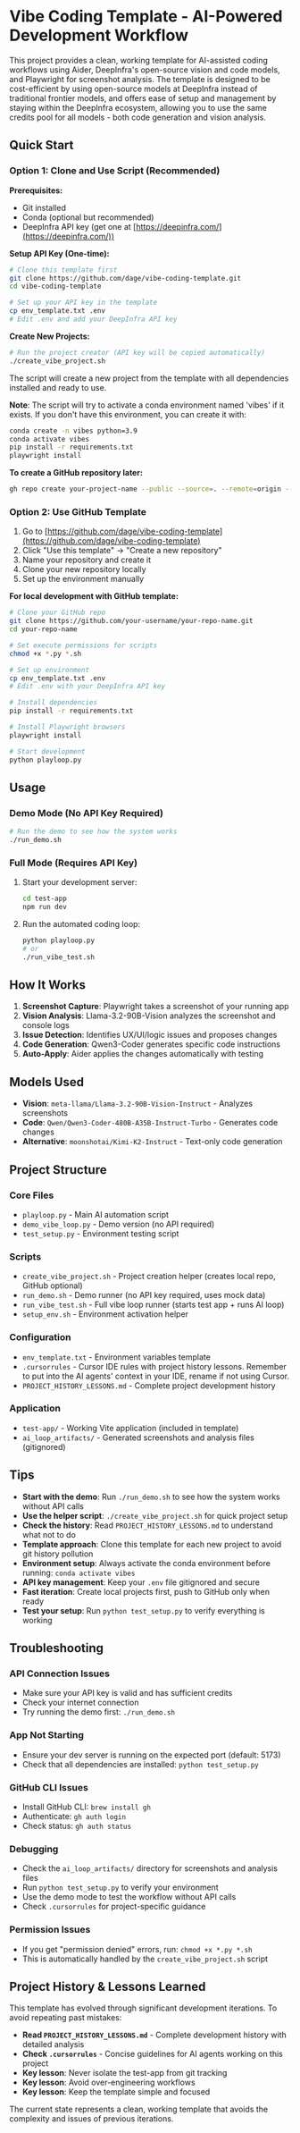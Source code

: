 # Vibe Coding Template - AI-Powered Development Workflow

This project provides a clean, working template for AI-assisted coding workflows using Aider, DeepInfra's open-source vision and code models, and Playwright for screenshot analysis. The template is designed to be cost-efficient by using open-source models at DeepInfra instead of traditional frontier models, and offers ease of setup and management by staying within the DeepInfra ecosystem, allowing you to use the same credits pool for all models - both code generation and vision analysis.

## Quick Start

### Option 1: Clone and Use Script (Recommended)

**Prerequisites:**
- Git installed
- Conda (optional but recommended)
- DeepInfra API key (get one at [https://deepinfra.com/](https://deepinfra.com/))

**Setup API Key (One-time):**
```bash
# Clone this template first
git clone https://github.com/dage/vibe-coding-template.git
cd vibe-coding-template

# Set up your API key in the template
cp env_template.txt .env
# Edit .env and add your DeepInfra API key
```

**Create New Projects:**
```bash
# Run the project creator (API key will be copied automatically)
./create_vibe_project.sh
```

The script will create a new project from the template with all dependencies installed and ready to use.

**Note**: The script will try to activate a conda environment named 'vibes' if it exists. If you don't have this environment, you can create it with:
```bash
conda create -n vibes python=3.9
conda activate vibes
pip install -r requirements.txt
playwright install
```

**To create a GitHub repository later:**
```bash
gh repo create your-project-name --public --source=. --remote=origin --push
```

### Option 2: Use GitHub Template

1. Go to [https://github.com/dage/vibe-coding-template](https://github.com/dage/vibe-coding-template)
2. Click "Use this template" → "Create a new repository"
3. Name your repository and create it
4. Clone your new repository locally
5. Set up the environment manually

**For local development with GitHub template:**
```bash
# Clone your GitHub repo
git clone https://github.com/your-username/your-repo-name.git
cd your-repo-name

# Set execute permissions for scripts
chmod +x *.py *.sh

# Set up environment
cp env_template.txt .env
# Edit .env with your DeepInfra API key

# Install dependencies
pip install -r requirements.txt

# Install Playwright browsers
playwright install

# Start development
python playloop.py
```

## Usage

### Demo Mode (No API Key Required)
```bash
# Run the demo to see how the system works
./run_demo.sh
```

### Full Mode (Requires API Key)
1. Start your development server:
   ```bash
   cd test-app
   npm run dev
   ```

2. Run the automated coding loop:
   ```bash
   python playloop.py
   # or
   ./run_vibe_test.sh
   ```

## How It Works

1. **Screenshot Capture**: Playwright takes a screenshot of your running app
2. **Vision Analysis**: Llama-3.2-90B-Vision analyzes the screenshot and console logs
3. **Issue Detection**: Identifies UX/UI/logic issues and proposes changes
4. **Code Generation**: Qwen3-Coder generates specific code instructions
5. **Auto-Apply**: Aider applies the changes automatically with testing

## Models Used

- **Vision**: `meta-llama/Llama-3.2-90B-Vision-Instruct` - Analyzes screenshots
- **Code**: `Qwen/Qwen3-Coder-480B-A35B-Instruct-Turbo` - Generates code changes
- **Alternative**: `moonshotai/Kimi-K2-Instruct` - Text-only code generation

## Project Structure

### Core Files
- `playloop.py` - Main AI automation script
- `demo_vibe_loop.py` - Demo version (no API required)
- `test_setup.py` - Environment testing script

### Scripts
- `create_vibe_project.sh` - Project creation helper (creates local repo, GitHub optional)
- `run_demo.sh` - Demo runner (no API key required, uses mock data)
- `run_vibe_test.sh` - Full vibe loop runner (starts test app + runs AI loop)
- `setup_env.sh` - Environment activation helper

### Configuration
- `env_template.txt` - Environment variables template
- `.cursorrules` - Cursor IDE rules with project history lessons. Remember to put into the AI agents' context in your IDE, rename if not using Cursor.
- `PROJECT_HISTORY_LESSONS.md` - Complete project development history

### Application
- `test-app/` - Working Vite application (included in template)
- `ai_loop_artifacts/` - Generated screenshots and analysis files (gitignored)

## Tips

- **Start with the demo**: Run `./run_demo.sh` to see how the system works without API calls
- **Use the helper script**: `./create_vibe_project.sh` for quick project setup
- **Check the history**: Read `PROJECT_HISTORY_LESSONS.md` to understand what not to do
- **Template approach**: Clone this template for each new project to avoid git history pollution
- **Environment setup**: Always activate the conda environment before running: `conda activate vibes`
- **API key management**: Keep your `.env` file gitignored and secure
- **Fast iteration**: Create local projects first, push to GitHub only when ready
- **Test your setup**: Run `python test_setup.py` to verify everything is working

## Troubleshooting

### API Connection Issues
- Make sure your API key is valid and has sufficient credits
- Check your internet connection
- Try running the demo first: `./run_demo.sh`

### App Not Starting
- Ensure your dev server is running on the expected port (default: 5173)
- Check that all dependencies are installed: `python test_setup.py`

### GitHub CLI Issues
- Install GitHub CLI: `brew install gh`
- Authenticate: `gh auth login`
- Check status: `gh auth status`

### Debugging
- Check the `ai_loop_artifacts/` directory for screenshots and analysis files
- Run `python test_setup.py` to verify your environment
- Use the demo mode to test the workflow without API calls
- Check `.cursorrules` for project-specific guidance

### Permission Issues
- If you get "permission denied" errors, run: `chmod +x *.py *.sh`
- This is automatically handled by the `create_vibe_project.sh` script

## Project History & Lessons Learned

This template has evolved through significant development iterations. To avoid repeating past mistakes:

- **Read `PROJECT_HISTORY_LESSONS.md`** - Complete development history with detailed analysis
- **Check `.cursorrules`** - Concise guidelines for AI agents working on this project
- **Key lesson**: Never isolate the test-app from git tracking
- **Key lesson**: Avoid over-engineering workflows
- **Key lesson**: Keep the template simple and focused

The current state represents a clean, working template that avoids the complexity and issues of previous iterations. 